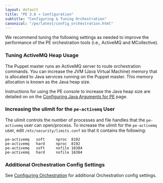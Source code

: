 ```yaml
---
layout: default
title: "PE 3.8 » Configuration"
subtitle: "Configuring & Tuning Orchestration"
canonical: "/pe/latest/config_orchestration.html"
---
```


We recommend tuning the following settings as needed to improve the performance of the PE orchestration tools (i.e., ActiveMQ and MCollective).

### Tuning ActiveMQ Heap Usage

The Puppet master runs an ActiveMQ server to route orchestration commands. You can increase the JVM (Java Virtual Machine) memory that is allocated to Java services running on the Puppet master. This memory allocation is known as the Java heap size.

Instructions for using the PE console to increase the Java heap size are detailed on on the [Configuring Java Arguments for PE](./config_java_args.html#pe-puppet-server-service) page.


### Increasing the ulimit for the `pe-activemq` User

The ulimit controls the number of processes and file handles that the `pe-activemq` user can open/process. To increase the ulimit for the `pe-activemq` user, edit `/etc/security/limits.conf` so that it contains the following:

    pe-activemq   soft     nproc  8192
    pe-activemq   hard     nproc  8192
    pe-activemq   soft     nofile 16384
    pe-activemq   hard     nofile 16384

### Additional Orchestration Config Settings

See [Configuring Orchestration](./orchestration_config.html) for additional Orchestration config settings.
